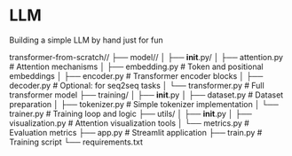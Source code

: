 # LLM
Building a simple LLM by hand just for fun

transformer-from-scratch//
├── model//
│   ├── __init__.py/
│   ├── attention.py       # Attention mechanisms
│   ├── embedding.py       # Token and positional embeddings
│   ├── encoder.py         # Transformer encoder blocks
│   ├── decoder.py         # Optional: for seq2seq tasks
│   └── transformer.py     # Full transformer model
├── training/
│   ├── __init__.py
│   ├── dataset.py         # Dataset preparation
│   ├── tokenizer.py       # Simple tokenizer implementation
│   └── trainer.py         # Training loop and logic
├── utils/
│   ├── __init__.py
│   ├── visualization.py   # Attention visualization tools
│   └── metrics.py         # Evaluation metrics
├── app.py                 # Streamlit application
├── train.py               # Training script
└── requirements.txt
